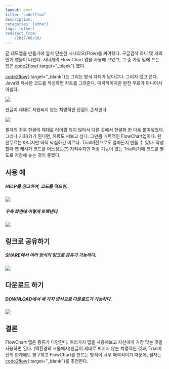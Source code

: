 ```yaml
---
layout: post
title: "code2flow”
description: 
categories: [other]
tags: [other]
redirect_from:
  - /2017/08/18/
---
```


곧 데모앱을 만들기에 앞서 단순한 시나리오(Flow)를 짜야했다. 구글검색 하니 몇 개의 인기 앱들이 나왔다. 서너개의 Flow Chart 앱을 사용해 보았고, 그 중 가장 맘에 드는 앱은 [code2flow](https://code2flow.com/){:target="_blank"} 였다.

 [code2flow](https://code2flow.com/){:target="_blank"}는 그리는 방식 자체가 남다르다. 그리지 않고 쓴다. Java와 유사한 코드를 작성하면 차트를 그려준다. 매력적이지만 완전 무료가 아니어서 아쉽다. 

![](https://ovso.github.io/images/2017-06-08-code2flow-01.png)

한글이 제대로 지원되지 않는 치명적인 단점도 존재한다. 

![](https://ovso.github.io/images/2017-06-08-code2flow-02.png)

필자의 경우 한글이 제대로 타이핑 되지 않아서 다른 곳에서 한글화 한 다음 붙여넣었다. 그러나 기회(?)가 된다면, 유료도 써보고 싶다. 그만큼 매력적인 FlowChart앱이다. 완전무료는 아니지만 아직 낙심하긴 이르다. Trial버전으로도 얼마든지 만들 수 있다. 작성할때 웹 캐시가 코드를 어느정도(?) 지켜주지만 저장 기능이 없는 Trial이기에 코드를 별도로 저장해 놓는 것이 좋겠다.

## 사용 예

##### HELP를 참고하여, 코드를 적으면..

![](https://ovso.github.io/images/2017-06-08-code2flow-03.png)



##### 우측 화면에 이렇게 토해낸다.

![](https://ovso.github.io/images/2017-06-08-code2flow-04.png)



## 링크로 공유하기

##### SHARE에서 여러 방식의 링크로 공유가 가능하다.

![](../../images/2017-06-08-code2flow-05.png)

## 다운로드 하기

##### DOWNLOAD에서 세 가지 방식으로 다운로드가 가능하다.

![](https://ovso.github.io/images/2017-06-08-code2flow-06.png)

## 결론

FlowChart 앱은 종류가 다양한다. 여러가지 앱을 사용해보고 자신에게 가장 맞는 것을 사용하면 된다.  (맥환경의 크롬에서)한글이 제대로 써지지  않는 치명적인 것과, Trial버전의 한계에도 불구하고 FlowChart를 만드는 방식이 너무 매력적이기 때문에, 필자는 [code2flow](https://code2flow.com/){:target="_blank"}를 추천한다.